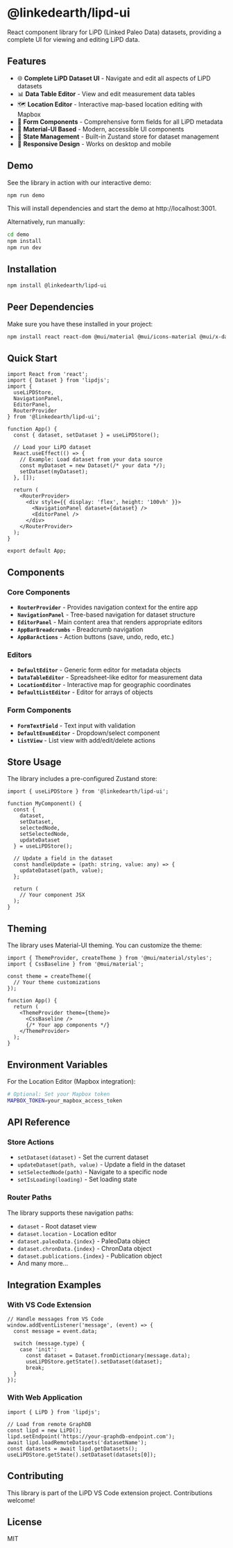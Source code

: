 # @linkedearth/lipd-ui

React component library for LiPD (Linked Paleo Data) datasets, providing a complete UI for viewing and editing LiPD data.

## Features

- 🌐 **Complete LiPD Dataset UI** - Navigate and edit all aspects of LiPD datasets
- 📊 **Data Table Editor** - View and edit measurement data tables
- 🗺️ **Location Editor** - Interactive map-based location editing with Mapbox
- 📝 **Form Components** - Comprehensive form fields for all LiPD metadata
- 🎨 **Material-UI Based** - Modern, accessible UI components
- 🔄 **State Management** - Built-in Zustand store for dataset management
- 📱 **Responsive Design** - Works on desktop and mobile

## Demo

See the library in action with our interactive demo:

```bash
npm run demo
```

This will install dependencies and start the demo at http://localhost:3001.

Alternatively, run manually:

```bash
cd demo
npm install
npm run dev
```

## Installation

```bash
npm install @linkedearth/lipd-ui
```

## Peer Dependencies

Make sure you have these installed in your project:

```bash
npm install react react-dom @mui/material @mui/icons-material @mui/x-data-grid @mui/x-tree-view @emotion/react @emotion/styled lipdjs@0.2.7 mapbox-gl zustand
```

## Quick Start

```tsx
import React from 'react';
import { Dataset } from 'lipdjs';
import {
  useLiPDStore,
  NavigationPanel,
  EditorPanel,
  RouterProvider
} from '@linkedearth/lipd-ui';

function App() {
  const { dataset, setDataset } = useLiPDStore();

  // Load your LiPD dataset
  React.useEffect(() => {
    // Example: Load dataset from your data source
    const myDataset = new Dataset(/* your data */);
    setDataset(myDataset);
  }, []);

  return (
    <RouterProvider>
      <div style={{ display: 'flex', height: '100vh' }}>
        <NavigationPanel dataset={dataset} />
        <EditorPanel />
      </div>
    </RouterProvider>
  );
}

export default App;
```

## Components

### Core Components

- **`RouterProvider`** - Provides navigation context for the entire app
- **`NavigationPanel`** - Tree-based navigation for dataset structure
- **`EditorPanel`** - Main content area that renders appropriate editors
- **`AppBarBreadcrumbs`** - Breadcrumb navigation
- **`AppBarActions`** - Action buttons (save, undo, redo, etc.)

### Editors

- **`DefaultEditor`** - Generic form editor for metadata objects
- **`DataTableEditor`** - Spreadsheet-like editor for measurement data
- **`LocationEditor`** - Interactive map for geographic coordinates
- **`DefaultListEditor`** - Editor for arrays of objects

### Form Components

- **`FormTextField`** - Text input with validation
- **`DefaultEnumEditor`** - Dropdown/select component
- **`ListView`** - List view with add/edit/delete actions

## Store Usage

The library includes a pre-configured Zustand store:

```tsx
import { useLiPDStore } from '@linkedearth/lipd-ui';

function MyComponent() {
  const {
    dataset,
    setDataset,
    selectedNode,
    setSelectedNode,
    updateDataset
  } = useLiPDStore();

  // Update a field in the dataset
  const handleUpdate = (path: string, value: any) => {
    updateDataset(path, value);
  };

  return (
    // Your component JSX
  );
}
```

## Theming

The library uses Material-UI theming. You can customize the theme:

```tsx
import { ThemeProvider, createTheme } from '@mui/material/styles';
import { CssBaseline } from '@mui/material';

const theme = createTheme({
  // Your theme customizations
});

function App() {
  return (
    <ThemeProvider theme={theme}>
      <CssBaseline />
      {/* Your app components */}
    </ThemeProvider>
  );
}
```

## Environment Variables

For the Location Editor (Mapbox integration):

```bash
# Optional: Set your Mapbox token
MAPBOX_TOKEN=your_mapbox_access_token
```

## API Reference

### Store Actions

- `setDataset(dataset)` - Set the current dataset
- `updateDataset(path, value)` - Update a field in the dataset
- `setSelectedNode(path)` - Navigate to a specific node
- `setIsLoading(loading)` - Set loading state

### Router Paths

The library supports these navigation paths:

- `dataset` - Root dataset view
- `dataset.location` - Location editor
- `dataset.paleoData.{index}` - PaleoData object
- `dataset.chronData.{index}` - ChronData object
- `dataset.publications.{index}` - Publication object
- And many more...

## Integration Examples

### With VS Code Extension

```tsx
// Handle messages from VS Code
window.addEventListener('message', (event) => {
  const message = event.data;
  
  switch (message.type) {
    case 'init':
      const dataset = Dataset.fromDictionary(message.data);
      useLiPDStore.getState().setDataset(dataset);
      break;
  }
});
```

### With Web Application

```tsx
import { LiPD } from 'lipdjs';

// Load from remote GraphDB
const lipd = new LiPD();
lipd.setEndpoint('https://your-graphdb-endpoint.com');
await lipd.loadRemoteDatasets('datasetName');
const datasets = await lipd.getDatasets();
useLiPDStore.getState().setDataset(datasets[0]);
```

## Contributing

This library is part of the LiPD VS Code extension project. Contributions welcome!

## License

MIT 